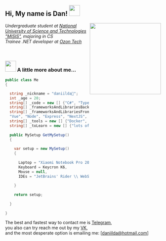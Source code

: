 <h2> Hi, My name is Dan! <img src="https://images-wixmp-ed30a86b8c4ca887773594c2.wixmp.com/f/cf21326d-2717-49d5-b176-471a8ef51eec/d8y62yc-a4500b09-e10f-484e-a09a-92e691c5676b.gif?token=eyJ0eXAiOiJKV1QiLCJhbGciOiJIUzI1NiJ9.eyJzdWIiOiJ1cm46YXBwOjdlMGQxODg5ODIyNjQzNzNhNWYwZDQxNWVhMGQyNmUwIiwiaXNzIjoidXJuOmFwcDo3ZTBkMTg4OTgyMjY0MzczYTVmMGQ0MTVlYTBkMjZlMCIsIm9iaiI6W1t7InBhdGgiOiJcL2ZcL2NmMjEzMjZkLTI3MTctNDlkNS1iMTc2LTQ3MWE4ZWY1MWVlY1wvZDh5NjJ5Yy1hNDUwMGIwOS1lMTBmLTQ4NGUtYTA5YS05MmU2OTFjNTY3NmIuZ2lmIn1dXSwiYXVkIjpbInVybjpzZXJ2aWNlOmZpbGUuZG93bmxvYWQiXX0.es7qC-M8CPkrBVIOCoUjP6UxuBE4Bf1YosgZfMWezpo" height="35"></h2>
<img align='right' src="https://media1.giphy.com/media/10dn7LeiXvMULK/giphy.gif?cid=ecf05e47r6yfdyvyerz5768job8l1ricehnf9pd38ulu1c4s&rid=giphy.gif&ct=g" width="230">
<p><em>Undergraduate student at <a href="https://en.misis.ru/">National University of Science and Technologies "MISIS"</a>, majoring in CS</br>Trainee .NET developer at <a href="https://ozon.dev/">Ozon Tech</a>
</em></p>



</br>

### <img src="https://images-wixmp-ed30a86b8c4ca887773594c2.wixmp.com/f/cf21326d-2717-49d5-b176-471a8ef51eec/d8y62yc-a4500b09-e10f-484e-a09a-92e691c5676b.gif?token=eyJ0eXAiOiJKV1QiLCJhbGciOiJIUzI1NiJ9.eyJzdWIiOiJ1cm46YXBwOjdlMGQxODg5ODIyNjQzNzNhNWYwZDQxNWVhMGQyNmUwIiwiaXNzIjoidXJuOmFwcDo3ZTBkMTg4OTgyMjY0MzczYTVmMGQ0MTVlYTBkMjZlMCIsIm9iaiI6W1t7InBhdGgiOiJcL2ZcL2NmMjEzMjZkLTI3MTctNDlkNS1iMTc2LTQ3MWE4ZWY1MWVlY1wvZDh5NjJ5Yy1hNDUwMGIwOS1lMTBmLTQ4NGUtYTA5YS05MmU2OTFjNTY3NmIuZ2lmIn1dXSwiYXVkIjpbInVybjpzZXJ2aWNlOmZpbGUuZG93bmxvYWQiXX0.es7qC-M8CPkrBVIOCoUjP6UxuBE4Bf1YosgZfMWezpo" height="35"> A little more about me...  


```C#
public class Me
{

  string _nickname = "daniilda🌈";
  int _age = 20;
  string[] _code = new [] {"C#", "TypeScript", "SQL", "HTML", "CSS"};
  string[] _frameworksAndLibrariesBack = new [] {"ASP.NET Core", "xUnit"};
  string[] _frameworksAndLibrariesFront = new [] {"React", "Redux", 
  "Vue", "Node", "Express", "NextJS", "Styled-Components", "Blazor"};
  string[] _tools = new [] {"Docker", "Kubernetes", "Git", "PostgreSQL", "MSSQL", "MongoDB", "gRPC", "Kafka"};
  string[] _toLearn = new [] {"lots of things..."}
  
  public MySetup GetMySetup()
  {
  
    var setup = new MySetup()
    {
    
      Laptop = "Xiaomi Notebook Pro 2018 I7",
      Keyboard = Keycron K6,
      Mouse = null,
      IDEs = "JetBrains' Rider \\ WebStorm \\ DataGrip"  
      
    }
    
    return setup;
    
  }
  
}
```

The best and fastest way to contact me is [Telegram](https://t.me/daniilda),</br>
you also can try reach me out by my [VK](https://vk.com/daniilda),</br>
and the most desperate option is emailing me: [daniilda@hotmail.com]


